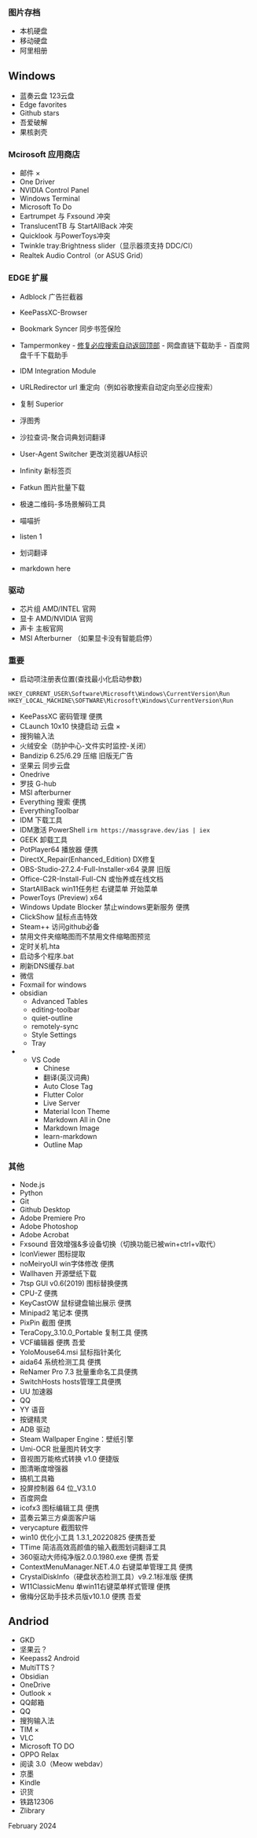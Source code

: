 ### 图片存档

- 本机硬盘
- 移动硬盘
- 阿里相册

## Windows

- 蓝奏云盘 123云盘
- Edge favorites
- Github stars
- 吾爱破解
- 果核剥壳

### Mcirosoft 应用商店

- 邮件 ×
- One Driver
- NVIDIA Control Panel
- Windows Terminal
- Microsoft To Do
- Eartrumpet 与 Fxsound 冲突
- TranslucentTB 与 StartAllBack 冲突
- Quicklook 与PowerToys冲突
- Twinkle tray:Brightness slider（显示器须支持 DDC/CI）
- Realtek Audio Control（or ASUS Grid）

### EDGE 扩展

- Adblock 广告拦截器
- KeePassXC-Browser
- Bookmark Syncer 同步书签保险
- Tampermonkey
	  - [修复必应搜索自动返回顶部](https://greasyfork.org/zh-CN/scripts/481435-%E4%BF%AE%E5%A4%8D%E5%BF%85%E5%BA%94%E6%90%9C%E7%B4%A2%E7%BB%93%E6%9D%9F%E8%BF%94%E5%9B%9E%E9%A1%B6%E9%83%A8)
	  - 网盘直链下载助手
	  - 百度网盘千千下载助手
- IDM Integration Module
- URLRedirector url 重定向（例如谷歌搜索自动定向至必应搜索）
- 复制 Superior
- 浮图秀
- 沙拉查词-聚合词典划词翻译

- User-Agent Switcher 更改浏览器UA标识
- Infinity 新标签页
- Fatkun 图片批量下载
- 极速二维码-多场景解码工具
- 喵喵折
- listen 1
- 划词翻译
- markdown here


### 驱动

- 芯片组 AMD/INTEL 官网
- 显卡 AMD/NVIDIA 官网
- 声卡 主板官网
- MSI Afterburner （如果显卡没有智能启停）

### 重要

- 启动项注册表位置(查找最小化启动参数)
```
HKEY_CURRENT_USER\Software\Microsoft\Windows\CurrentVersion\Run
HKEY_LOCAL_MACHINE\SOFTWARE\Microsoft\Windows\CurrentVersion\Run
```

- KeePassXC 密码管理 便携
- CLaunch 10x10 快捷启动 云盘 ×
- 搜狗输入法
- 火绒安全（防护中心-文件实时监控-关闭）
- Bandizip 6.25/6.29 压缩 旧版无广告
- 坚果云 同步云盘
- Onedrive
- 罗技 G-hub
- MSI afterburner
- Everything 搜索 便携
- EverythingToolbar
- IDM 下载工具
- IDM激活 PowerShell `irm https://massgrave.dev/ias | iex`
- GEEK 卸载工具
- PotPlayer64 播放器 便携
- DirectX_Repair(Enhanced_Edition) DX修复
- OBS-Studio-27.2.4-Full-Installer-x64 录屏 旧版
- Office-C2R-Install-Full-CN 或怡养或在线文档
- StartAllBack win11任务栏 右键菜单 开始菜单
- PowerToys (Preview) x64
- Windows Update Blocker  禁止windows更新服务 便携
- ClickShow 鼠标点击特效
- Steam++ 访问github必备
- 禁用文件夹缩略图而不禁用文件缩略图预览
- 定时关机.hta
- 启动多个程序.bat
- 刷新DNS缓存.bat
- 微信
- Foxmail for windows
- obsidian
	- Advanced Tables
	- editing-toolbar
	- quiet-outline
	- remotely-sync
	- Style Settings
	- Tray
- - VS Code
	- Chinese
	- 翻译(英汉词典)
	- Auto Close Tag
	- Flutter Color
	- Live Server
	- Material Icon Theme
	- Markdown All in One
	- Markdown Image
	- learn-markdown
	- Outline Map

### 其他

- Node.js
- Python
- Git
- Github Desktop
- Adobe Premiere Pro
- Adobe Photoshop
- Adobe Acrobat
- Fxsound 音效增强&多设备切换（切换功能已被win+ctrl+v取代）
- lconViewer 图标提取
- noMeiryoUI win字体修改 便携
- Wallhaven 开源壁纸下载
- 7tsp GUI v0.6(2019) 图标替换便携
- CPU-Z 便携
- KeyCastOW 鼠标键盘输出展示 便携
- Minipad2 笔记本 便携
- PixPin 截图 便携
- TeraCopy_3.10.0_Portable 复制工具 便携
- VCF编辑器 便携 吾爱
- YoloMouse64.msi 鼠标指针美化
- aida64 系统检测工具 便携
- ReNamer Pro 7.3 批量重命名工具便携
- SwitchHosts hosts管理工具便携
- UU 加速器
- QQ
- YY 语音
- 按键精灵
- ADB 驱动
- Steam Wallpaper Engine：壁纸引擎
- Umi-OCR 批量图片转文字
- 音视图万能格式转换 v1.0 便捷版
- 图清晰度增强器
- 搞机工具箱
- 投屏控制器 64 位\_V3.1.0
- 百度网盘
- icofx3 图标编辑工具 便携
- 蓝奏云第三方桌面客户端
- verycapture 截图软件
- win10 优化小工具 1.3.1_20220825 便携吾爱
- TTime 简洁高效高颜值的输入截图划词翻译工具
- 360驱动大师纯净版2.0.0.1980.exe 便携 吾爱
- ContextMenuManager.NET.4.0 右键菜单管理工具 便携
- CrystalDiskInfo（硬盘状态检测工具）v9.2.1标准版 便携
- W11ClassicMenu 单win11右键菜单样式管理 便携
- 傲梅分区助手技术员版v10.1.0 便携 吾爱

## Andriod

- GKD
- 坚果云？
- Keepass2 Android
- MultiTTS？
- Obsidian
- OneDrive
- Outlook ×
- QQ邮箱
- QQ
- 搜狗输入法
- TIM ×
- VLC
- Microsoft TO DO
- OPPO Relax
- 阅读 3.0（Meow webdav）
- 京墨
- Kindle
- 识货
- 铁路12306
- Zlibrary

February 2024